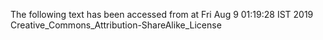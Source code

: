 The following text has been accessed from at Fri Aug 9 01:19:28 IST 2019
Creative_Commons_Attribution-ShareAlike_License
